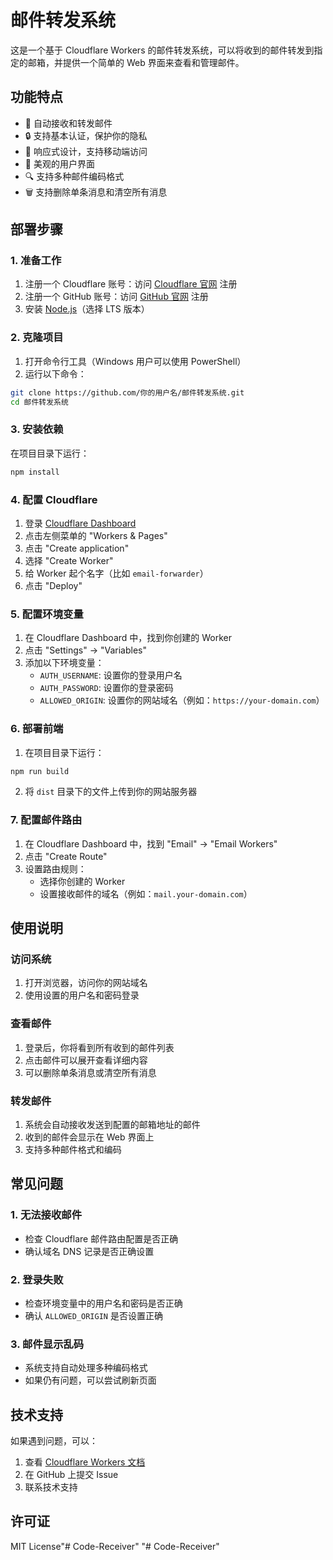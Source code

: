 # 邮件转发系统

这是一个基于 Cloudflare Workers 的邮件转发系统，可以将收到的邮件转发到指定的邮箱，并提供一个简单的 Web 界面来查看和管理邮件。

## 功能特点

- 📧 自动接收和转发邮件
- 🔒 支持基本认证，保护你的隐私
- 📱 响应式设计，支持移动端访问
- 🎨 美观的用户界面
- 🔍 支持多种邮件编码格式
- 🗑️ 支持删除单条消息和清空所有消息

## 部署步骤

### 1. 准备工作

1. 注册一个 Cloudflare 账号：访问 [Cloudflare 官网](https://dash.cloudflare.com/sign-up) 注册
2. 注册一个 GitHub 账号：访问 [GitHub 官网](https://github.com/signup) 注册
3. 安装 [Node.js](https://nodejs.org/)（选择 LTS 版本）

### 2. 克隆项目

1. 打开命令行工具（Windows 用户可以使用 PowerShell）
2. 运行以下命令：
```bash
git clone https://github.com/你的用户名/邮件转发系统.git
cd 邮件转发系统
```

### 3. 安装依赖

在项目目录下运行：
```bash
npm install
```

### 4. 配置 Cloudflare

1. 登录 [Cloudflare Dashboard](https://dash.cloudflare.com)
2. 点击左侧菜单的 "Workers & Pages"
3. 点击 "Create application"
4. 选择 "Create Worker"
5. 给 Worker 起个名字（比如 `email-forwarder`）
6. 点击 "Deploy"

### 5. 配置环境变量

1. 在 Cloudflare Dashboard 中，找到你创建的 Worker
2. 点击 "Settings" -> "Variables"
3. 添加以下环境变量：
   - `AUTH_USERNAME`: 设置你的登录用户名
   - `AUTH_PASSWORD`: 设置你的登录密码
   - `ALLOWED_ORIGIN`: 设置你的网站域名（例如：`https://your-domain.com`）

### 6. 部署前端

1. 在项目目录下运行：
```bash
npm run build
```

2. 将 `dist` 目录下的文件上传到你的网站服务器

### 7. 配置邮件路由

1. 在 Cloudflare Dashboard 中，找到 "Email" -> "Email Workers"
2. 点击 "Create Route"
3. 设置路由规则：
   - 选择你创建的 Worker
   - 设置接收邮件的域名（例如：`mail.your-domain.com`）

## 使用说明

### 访问系统

1. 打开浏览器，访问你的网站域名
2. 使用设置的用户名和密码登录

### 查看邮件

1. 登录后，你将看到所有收到的邮件列表
2. 点击邮件可以展开查看详细内容
3. 可以删除单条消息或清空所有消息

### 转发邮件

1. 系统会自动接收发送到配置的邮箱地址的邮件
2. 收到的邮件会显示在 Web 界面上
3. 支持多种邮件格式和编码

## 常见问题

### 1. 无法接收邮件
- 检查 Cloudflare 邮件路由配置是否正确
- 确认域名 DNS 记录是否正确设置

### 2. 登录失败
- 检查环境变量中的用户名和密码是否正确
- 确认 `ALLOWED_ORIGIN` 是否设置正确

### 3. 邮件显示乱码
- 系统支持自动处理多种编码格式
- 如果仍有问题，可以尝试刷新页面

## 技术支持

如果遇到问题，可以：
1. 查看 [Cloudflare Workers 文档](https://developers.cloudflare.com/workers/)
2. 在 GitHub 上提交 Issue
3. 联系技术支持

## 许可证

MIT License"# Code-Receiver" 
"# Code-Receiver" 
